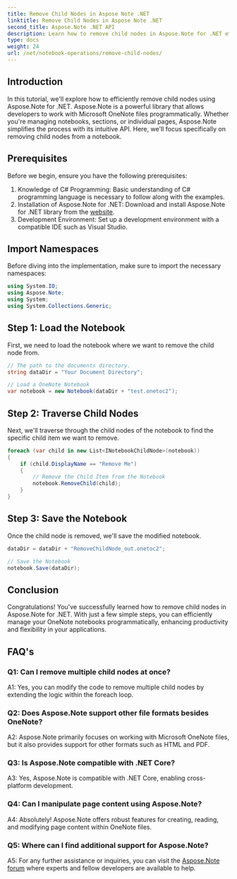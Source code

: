 ```yaml
---
title: Remove Child Nodes in Aspose Note .NET
linktitle: Remove Child Nodes in Aspose Note .NET
second_title: Aspose.Note .NET API
description: Learn how to remove child nodes in Aspose.Note for .NET effortlessly. Simplify your OneNote file management with this step-by-step guide.
type: docs
weight: 24
url: /net/notebook-operations/remove-child-nodes/
---
```

## Introduction

In this tutorial, we'll explore how to efficiently remove child nodes using Aspose.Note for .NET. Aspose.Note is a powerful library that allows developers to work with Microsoft OneNote files programmatically. Whether you're managing notebooks, sections, or individual pages, Aspose.Note simplifies the process with its intuitive API. Here, we'll focus specifically on removing child nodes from a notebook.

## Prerequisites

Before we begin, ensure you have the following prerequisites:
1. Knowledge of C# Programming: Basic understanding of C# programming language is necessary to follow along with the examples.
2. Installation of Aspose.Note for .NET: Download and install Aspose.Note for .NET library from the [website](https://releases.aspose.com/note/net/).
3. Development Environment: Set up a development environment with a compatible IDE such as Visual Studio.

## Import Namespaces

Before diving into the implementation, make sure to import the necessary namespaces:

```csharp
using System.IO;
using Aspose.Note;
using System;
using System.Collections.Generic;
```

## Step 1: Load the Notebook

First, we need to load the notebook where we want to remove the child node from.

```csharp
// The path to the documents directory.
string dataDir = "Your Document Directory";

// Load a OneNote Notebook
var notebook = new Notebook(dataDir + "test.onetoc2");
```

## Step 2: Traverse Child Nodes

Next, we'll traverse through the child nodes of the notebook to find the specific child item we want to remove.

```csharp
foreach (var child in new List<INotebookChildNode>(notebook))
{
    if (child.DisplayName == "Remove Me")
    {
        // Remove the Child Item from the Notebook
        notebook.RemoveChild(child);
    }
}
```

## Step 3: Save the Notebook

Once the child node is removed, we'll save the modified notebook.

```csharp
dataDir = dataDir + "RemoveChildNode_out.onetoc2";

// Save the Notebook
notebook.Save(dataDir);
```

## Conclusion

Congratulations! You've successfully learned how to remove child nodes in Aspose.Note for .NET. With just a few simple steps, you can efficiently manage your OneNote notebooks programmatically, enhancing productivity and flexibility in your applications.

## FAQ's

### Q1: Can I remove multiple child nodes at once?

A1: Yes, you can modify the code to remove multiple child nodes by extending the logic within the foreach loop.

### Q2: Does Aspose.Note support other file formats besides OneNote?

A2: Aspose.Note primarily focuses on working with Microsoft OneNote files, but it also provides support for other formats such as HTML and PDF.

### Q3: Is Aspose.Note compatible with .NET Core?

A3: Yes, Aspose.Note is compatible with .NET Core, enabling cross-platform development.

### Q4: Can I manipulate page content using Aspose.Note?

A4: Absolutely! Aspose.Note offers robust features for creating, reading, and modifying page content within OneNote files.

### Q5: Where can I find additional support for Aspose.Note?

A5: For any further assistance or inquiries, you can visit the [Aspose.Note forum](https://forum.aspose.com/c/note/28) where experts and fellow developers are available to help.
